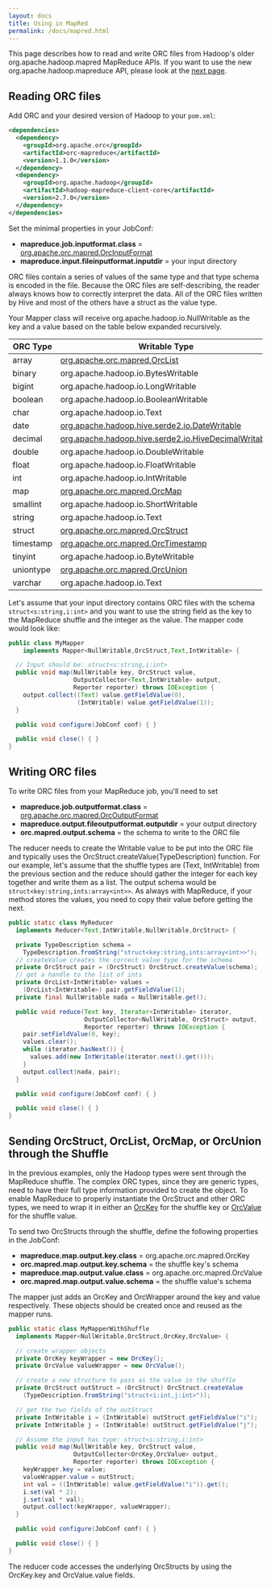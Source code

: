 ```yaml
---
layout: docs
title: Using in MapRed
permalink: /docs/mapred.html
---
```


This page describes how to read and write ORC files from Hadoop's
older org.apache.hadoop.mapred MapReduce APIs. If you want to use the
new org.apache.hadoop.mapreduce API, please look at the [next
page]({{site.url}}/docs/mapreduce.html).

## Reading ORC files

Add ORC and your desired version of Hadoop to your `pom.xml`:

~~~ xml
<dependencies>
  <dependency>
    <groupId>org.apache.orc</groupId>
    <artifactId>orc-mapreduce</artifactId>
    <version>1.1.0</version>
  </dependency>
  <dependency>
    <groupId>org.apache.hadoop</groupId>
    <artifactId>hadoop-mapreduce-client-core</artifactId>
    <version>2.7.0</version>
  </dependency>
</dependencies>
~~~

Set the minimal properties in your JobConf:

* **mapreduce.job.inputformat.class** = [org.apache.orc.mapred.OrcInputFormat]({{site.url}}/api/orc-mapreduce/index.html?org/apache/orc/mapred/OrcInputFormat.html)
* **mapreduce.input.fileinputformat.inputdir** = your input directory

ORC files contain a series of values of the same type and that type
schema is encoded in the file. Because the ORC files are
self-describing, the reader always knows how to correctly interpret
the data. All of the ORC files written by Hive and most of the others have
a struct as the value type.

Your Mapper class will receive org.apache.hadoop.io.NullWritable as
the key and a value based on the table below expanded recursively.

| ORC Type | Writable Type |
| -------- | ------------- |
| array | [org.apache.orc.mapred.OrcList]({{site.url}}/api/orc-mapreduce/index.html?org/apache/orc/mapred/OrcStruct.html) |
| binary | org.apache.hadoop.io.BytesWritable |
| bigint | org.apache.hadoop.io.LongWritable |
| boolean | org.apache.hadoop.io.BooleanWritable |
| char | org.apache.hadoop.io.Text |
| date | [org.apache.hadoop.hive.serde2.io.DateWritable]({{site.url}}/api/hive-storage-api/index.html?org/apache/hadoop/hive/serde2/io/DateWritable.html) |
| decimal | [org.apache.hadoop.hive.serde2.io.HiveDecimalWritable]({{site.url}}/api/hive-storage-api/index.html?org/apache/hadoop/hive/serde2/io/HiveDecimalWritable.html) |
| double | org.apache.hadoop.io.DoubleWritable |
| float | org.apache.hadoop.io.FloatWritable |
| int | org.apache.hadoop.io.IntWritable |
| map | [org.apache.orc.mapred.OrcMap]({{site.url}}/api/orc-mapreduce/index.html?org/apache/orc/mapred/OrcMap.html) |
| smallint | org.apache.hadoop.io.ShortWritable |
| string | org.apache.hadoop.io.Text |
| struct | [org.apache.orc.mapred.OrcStruct]({{site.url}}/api/orc-mapreduce/index.html?org/apache/orc/mapred/OrcStruct.html) |
| timestamp | [org.apache.orc.mapred.OrcTimestamp]({{site.url}}/api/orc-mapreduce/index.html?org/apache/orc/mapred/OrcTimestamp.html) |
| tinyint | org.apache.hadoop.io.ByteWritable |
| uniontype | [org.apache.orc.mapred.OrcUnion]({{site.url}}/api/orc-mapreduce/index.html?org/apache/orc/mapred/OrcUnion.html) |
| varchar | org.apache.hadoop.io.Text |

Let's assume that your input directory contains ORC files with the
schema `struct<s:string,i:int>` and you want to use the string field
as the key to the MapReduce shuffle and the integer as the value. The
mapper code would look like:

~~~ java
public class MyMapper
    implements Mapper<NullWritable,OrcStruct,Text,IntWritable> {

  // Input should be: struct<s:string,i:int>
  public void map(NullWritable key, OrcStruct value,
                  OutputCollector<Text,IntWritable> output,
                  Reporter reporter) throws IOException {
    output.collect((Text) value.getFieldValue(0),
                   (IntWritable) value.getFieldValue(1));
  }

  public void configure(JobConf conf) { }

  public void close() { }
}
~~~

## Writing ORC files

To write ORC files from your MapReduce job, you'll need to set

* **mapreduce.job.outputformat.class** = [org.apache.orc.mapred.OrcOutputFormat]({{site.url}}/api/orc-mapreduce/index.html?org/apache/orc/mapred/OrcOutputFormat.html)
* **mapreduce.output.fileoutputformat.outputdir** = your output directory
* **orc.mapred.output.schema** = the schema to write to the ORC file

The reducer needs to create the Writable value to be put into the ORC
file and typically uses the OrcStruct.createValue(TypeDescription)
function. For our example, let's assume that the shuffle types are
(Text, IntWritable) from the previous section and the reduce should
gather the integer for each key together and write them as a list. The
output schema would be `struct<key:string,ints:array<int>>`. As always
with MapReduce, if your method stores the values, you need to copy their
value before getting the next.

~~~ java
public static class MyReducer
  implements Reducer<Text,IntWritable,NullWritable,OrcStruct> {

  private TypeDescription schema =
    TypeDescription.fromString("struct<key:string,ints:array<int>>");
  // createValue creates the correct value type for the schema
  private OrcStruct pair = (OrcStruct) OrcStruct.createValue(schema);
  // get a handle to the list of ints
  private OrcList<IntWritable> values =
    (OrcList<IntWritable>) pair.getFieldValue(1);
  private final NullWritable nada = NullWritable.get();

  public void reduce(Text key, Iterator<IntWritable> iterator,
                     OutputCollector<NullWritable, OrcStruct> output,
                     Reporter reporter) throws IOException {
    pair.setFieldValue(0, key);
    values.clear();
    while (iterator.hasNext()) {
      values.add(new IntWritable(iterator.next().get()));
    }
    output.collect(nada, pair);
  }

  public void configure(JobConf conf) { }

  public void close() { }
}
~~~

## Sending OrcStruct, OrcList, OrcMap, or OrcUnion through the Shuffle

In the previous examples, only the Hadoop types were sent through the
MapReduce shuffle. The complex ORC types, since they are generic
types, need to have their full type information provided to create the
object. To enable MapReduce to properly instantiate the OrcStruct and
other ORC types, we need to wrap it in either an
[OrcKey]({{site.url}}/api/orc-mapreduce/index.html?org/apache/orc/mapred/OrcKey.html)
for the shuffle key or
[OrcValue]({{site.url}}/api/orc-mapreduce/index.html?org/apache/orc/mapred/OrcValue.html)
for the shuffle value.

To send two OrcStructs through the shuffle, define the following properties
in the JobConf:

* **mapreduce.map.output.key.class** = org.apache.orc.mapred.OrcKey
* **orc.mapred.map.output.key.schema** = the shuffle key's schema
* **mapreduce.map.output.value.class** = org.apache.orc.mapred.OrcValue
* **orc.mapred.map.output.value.schema** = the shuffle value's schema

The mapper just adds an OrcKey and OrcWrapper around the key and value
respectively. These objects should be created once and reused as the mapper
runs.

~~~ java
public static class MyMapperWithShuffle
  implements Mapper<NullWritable,OrcStruct,OrcKey,OrcValue> {

  // create wrapper objects
  private OrcKey keyWrapper = new OrcKey();
  private OrcValue valueWrapper = new OrcValue();

  // create a new structure to pass as the value in the shuffle
  private OrcStruct outStruct = (OrcStruct) OrcStruct.createValue
    (TypeDescription.fromString("struct<i:int,j:int>"));

  // get the two fields of the outStruct
  private IntWritable i = (IntWritable) outStruct.getFieldValue("i");
  private IntWritable j = (IntWritable) outStruct.getFieldValue("j");

  // Assume the input has type: struct<s:string,i:int>
  public void map(NullWritable key, OrcStruct value,
                  OutputCollector<OrcKey,OrcValue> output,
                  Reporter reporter) throws IOException {
    keyWrapper.key = value;
    valueWrapper.value = outStruct;
    int val = ((IntWritable) value.getFieldValue("i")).get();
    i.set(val * 2);
    j.set(val * val);
    output.collect(keyWrapper, valueWrapper);
  }

  public void configure(JobConf conf) { }

  public void close() { }
}
~~~

The reducer code accesses the underlying OrcStructs by using the
OrcKey.key and OrcValue.value fields.